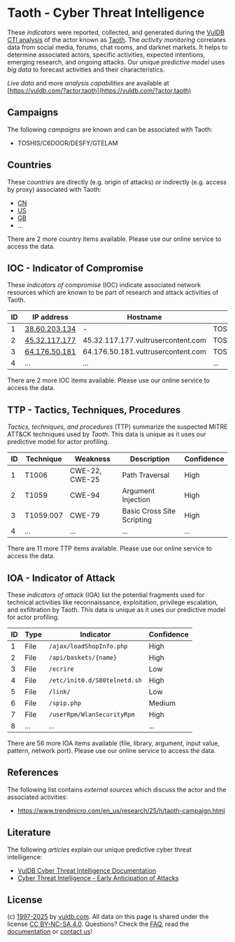 # Taoth - Cyber Threat Intelligence

These _indicators_ were reported, collected, and generated during the [VulDB CTI analysis](https://vuldb.com/?kb.cti) of the actor known as [Taoth](https://vuldb.com/?actor.taoth). The _activity monitoring_ correlates data from social media, forums, chat rooms, and darknet markets. It helps to determine associated actors, specific activities, expected intentions, emerging research, and ongoing attacks. Our unique _predictive model_ uses _big data_ to forecast activities and their characteristics.

_Live data_ and more _analysis capabilities_ are available at [https://vuldb.com/?actor.taoth](https://vuldb.com/?actor.taoth)

## Campaigns

The following _campaigns_ are known and can be associated with Taoth:

* TOSHIS/C6DOOR/DESFY/GTELAM

## Countries

These _countries_ are directly (e.g. origin of attacks) or indirectly (e.g. access by proxy) associated with Taoth:

* [CN](https://vuldb.com/?country.cn)
* [US](https://vuldb.com/?country.us)
* [GB](https://vuldb.com/?country.gb)
* ...

There are 2 more country items available. Please use our online service to access the data.

## IOC - Indicator of Compromise

These _indicators of compromise_ (IOC) indicate associated network resources which are known to be part of research and attack activities of Taoth.

ID | IP address | Hostname | Campaign | Confidence
-- | ---------- | -------- | -------- | ----------
1 | [38.60.203.134](https://vuldb.com/?ip.38.60.203.134) | - | TOSHIS/C6DOOR/DESFY/GTELAM | High
2 | [45.32.117.177](https://vuldb.com/?ip.45.32.117.177) | 45.32.117.177.vultrusercontent.com | TOSHIS/C6DOOR/DESFY/GTELAM | Medium
3 | [64.176.50.181](https://vuldb.com/?ip.64.176.50.181) | 64.176.50.181.vultrusercontent.com | TOSHIS/C6DOOR/DESFY/GTELAM | Medium
4 | ... | ... | ... | ...

There are 2 more IOC items available. Please use our online service to access the data.

## TTP - Tactics, Techniques, Procedures

_Tactics, techniques, and procedures_ (TTP) summarize the suspected MITRE ATT&CK techniques used by _Taoth_. This data is unique as it uses our predictive model for actor profiling.

ID | Technique | Weakness | Description | Confidence
-- | --------- | -------- | ----------- | ----------
1 | T1006 | CWE-22, CWE-25 | Path Traversal | High
2 | T1059 | CWE-94 | Argument Injection | High
3 | T1059.007 | CWE-79 | Basic Cross Site Scripting | High
4 | ... | ... | ... | ...

There are 11 more TTP items available. Please use our online service to access the data.

## IOA - Indicator of Attack

These _indicators of attack_ (IOA) list the potential fragments used for technical activities like reconnaissance, exploitation, privilege escalation, and exfiltration by Taoth. This data is unique as it uses our predictive model for actor profiling.

ID | Type | Indicator | Confidence
-- | ---- | --------- | ----------
1 | File | `/ajax/loadShopInfo.php` | High
2 | File | `/api/baskets/{name}` | High
3 | File | `/ecrire` | Low
4 | File | `/etc/init0.d/S80telnetd.sh` | High
5 | File | `/link/` | Low
6 | File | `/spip.php` | Medium
7 | File | `/userRpm/WlanSecurityRpm` | High
8 | ... | ... | ...

There are 56 more IOA items available (file, library, argument, input value, pattern, network port). Please use our online service to access the data.

## References

The following list contains _external sources_ which discuss the actor and the associated activities:

* https://www.trendmicro.com/en_us/research/25/h/taoth-campaign.html

## Literature

The following _articles_ explain our unique predictive cyber threat intelligence:

* [VulDB Cyber Threat Intelligence Documentation](https://vuldb.com/?kb.cti)
* [Cyber Threat Intelligence - Early Anticipation of Attacks](https://www.scip.ch/en/?labs.20201022)

## License

(c) [1997-2025](https://vuldb.com/?kb.changelog) by [vuldb.com](https://vuldb.com/?kb.about). All data on this page is shared under the license [CC BY-NC-SA 4.0](https://creativecommons.org/licenses/by-nc-sa/4.0/). Questions? Check the [FAQ](https://vuldb.com/?kb.faq), read the [documentation](https://vuldb.com/?kb) or [contact us](https://vuldb.com/?contact)!
